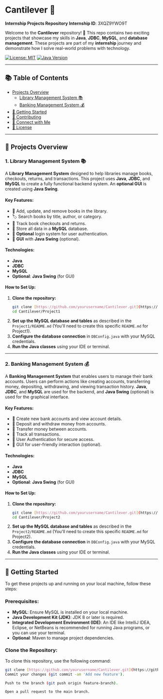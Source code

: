 # Cantilever 🚀
**Internship Projects Repository**
**Internship ID**: 3XQZ9YWO9T

Welcome to the **Cantilever** repository! 🚀 This repo contains two exciting projects that showcase my skills in **Java**, **JDBC**, **MySQL**, and **database management**. These projects are part of my **internship** journey and demonstrate how I solve real-world problems with technology.

[![License: MIT](https://img.shields.io/badge/License-MIT-blue.svg)](https://opensource.org/licenses/MIT)
[![Java Version](https://img.shields.io/badge/Java-%3E%3D%208-blue)](https://www.oracle.com/java/)

---

## 📚 Table of Contents
- [Projects Overview](#projects-overview)
    - [Library Management System 📚](#1-library-management-system-)
    - [Banking Management System 💰](#2-banking-management-system-)
- [🚀 Getting Started](#getting-started)
- [🤝 Contributing](#contributing)
- [📢 Connect with Me](#connect-with-me)
- [📝 License](#license)

---

## 📂 Projects Overview

### 1. **Library Management System** 📚

A **Library Management System** designed to help libraries manage books, checkouts, returns, and transactions. This project uses **Java**, **JDBC**, and **MySQL** to create a fully functional backend system. An **optional GUI** is created using **Java Swing**.

#### Key Features:
- 📖 Add, update, and remove books in the library.
- 🏷️ Search books by title, author, or category.
- 📅 Track book checkouts and returns.
- 💾 Store all data in a **MySQL** database.
- 🔐 **Optional** login system for user authentication.
- 🌟 **GUI** with **Java Swing** (optional).

#### Technologies:
- **Java**
- **JDBC**
- **MySQL**
- **Optional**: **Java Swing** (for GUI)

#### How to Set Up:
1.  **Clone the repository:**
    ```bash
    git clone [https://github.com/yourusername/Cantilever.git](https://github.com/yourusername/Cantilever.git)
    cd Cantilever/Project1
    ```
2.  **Set up the MySQL database and tables** as described in the `Project1/README.md` (You'll need to create this specific `README.md` for Project1).
3.  **Configure the database connection** in `DBConfig.java` with your MySQL credentials.
4.  **Run the Java classes** using your IDE or terminal.

---

### 2. **Banking Management System** 💰

A **Banking Management System** that enables users to manage their bank accounts. Users can perform actions like creating accounts, transferring money, depositing, withdrawing, and viewing transaction history. **Java**, **JDBC**, and **MySQL** are used for the backend, and **Java Swing** (optional) is used for the graphical interface.

#### Key Features:
- 🏦 Create new bank accounts and view account details.
- 💸 Deposit and withdraw money from accounts.
- 🔄 Transfer money between accounts.
- 📜 Track all transactions.
- 🔐 User Authentication for secure access.
- 🌟 GUI for user-friendly interaction (optional).

#### Technologies:
- **Java**
- **JDBC**
- **MySQL**
- **Optional**: **Java Swing** (for GUI)

#### How to Set Up:
1.  **Clone the repository:**
    ```bash
    git clone [https://github.com/yourusername/Cantilever.git](https://github.com/yourusername/Cantilever.git)
    cd Cantilever/Project2
    ```
2.  **Set up the MySQL database and tables** as described in the `Project2/README.md` (You'll need to create this specific `README.md` for Project2).
3.  **Configure the database connection** in `DBConfig.java` with your MySQL credentials.
4.  **Run the Java classes** using your IDE or terminal.

---

## 🚀 Getting Started

To get these projects up and running on your local machine, follow these steps:

### Prerequisites:
-   **MySQL**: Ensure MySQL is installed on your local machine.
-   **Java Development Kit (JDK)**: JDK 8 or later is required.
-   **Integrated Development Environment (IDE)**: An IDE like IntelliJ IDEA, Eclipse, or NetBeans is recommended for running Java programs, or you can use your terminal.
-   **Optional**: Maven to manage project dependencies.

### Clone the Repository:
To clone this repository, use the following command:
```bash
git clone [https://github.com/yourusername/Cantilever.git](https://github.com/yourusername/Cantilever.git)
Commit your changes (git commit -am 'Add new feature').

Push to the branch (git push origin feature-branch).

Open a pull request to the main branch.

